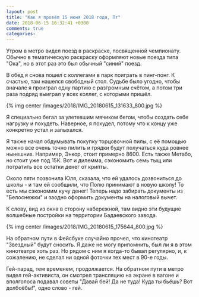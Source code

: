 ```yaml
---
layout: post
title: "Как я провёл 15 июня 2018 года, Пт"
date: 2018-06-15 16:32:41 +0300
comments: true
categories: 
---
```

Утром в метро видел поезд в раскраске, посвященной чемпионату. Обычно в тематическую раскраску оформляют новые поезда типа "Ока", но в этот раз это был обычный "синий" поезд.

В обед я снова пошел с коллегами в парк поиграть в пинг-понг. К счастью, там нашелся свободный стол. Судьбе было угодно, чтобы вначале я проиграл одну партию с разгромным счётом, а потом три раза подряд выиграл у всех коллег, с которыми пришёл. 

{% img center /images/2018/IMG_20180615_131633_800.jpg %}

Я специально бегал за улетевшим мячиком бегом, чтобы создать себе нагрузку и похудеть. Наверное, я похудел, потому что к концу уже конкретно устал и запыхался.

Я также начал обдумывать покупку торцовочной пилы, с её помощью можно все очень точно пилить и грядки будут получаться куда ровнее нынешних. Например, Энкор, стоит примерно 8600. Есть также Метабо, но стоит уже под 15К. Вот и дилемма, сэкономить семь тыщ или потратить все остатки денег от крипты.

Около пяти позвонила Юля, сказала, что ей удалось дозвониться до школы - и там ей сообщили, что Полю принимают в новую школу! То есть мы сэкономим кучу денег! Теперь надо забирать документы из "Белоснежки" и заодно оформить документы на налоговый вычет.

К слову, вид из окна в сторону набережной, там видно эти будущие волшебные постройки на территории Бадаевского завода.

{% img center /images/2018/IMG_20180615_175644_800.jpg %}

На обратном пути в Фейсбуке случайно прочел, что кинотеатр "Звездный" будут сносить. Я даже не могу припомнить, был ли я в этом кинотеатре хоть раз. Но рядом с ним я когда-то бывал регулярно, и, к сожалению, не сделал ни одной фоточки тех мест в 90-е годы.

Гей-парад, тем временем, продолжается. На обратном пути в метро видел гей-активиста, он смотрел трансляцию на экране в вагоне и вполголоса подавал советы "Давай бей! Да не туда! Куда ты бьёшь? Вот долбоёбы!", одно слово - гей.